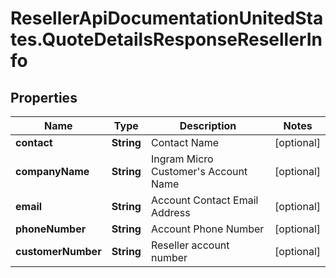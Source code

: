 # ResellerApiDocumentationUnitedStates.QuoteDetailsResponseResellerInfo

## Properties

Name | Type | Description | Notes
------------ | ------------- | ------------- | -------------
**contact** | **String** | Contact Name | [optional] 
**companyName** | **String** | Ingram Micro Customer&#39;s Account Name | [optional] 
**email** | **String** | Account Contact Email Address | [optional] 
**phoneNumber** | **String** | Account Phone Number | [optional] 
**customerNumber** | **String** | Reseller account number | [optional] 



